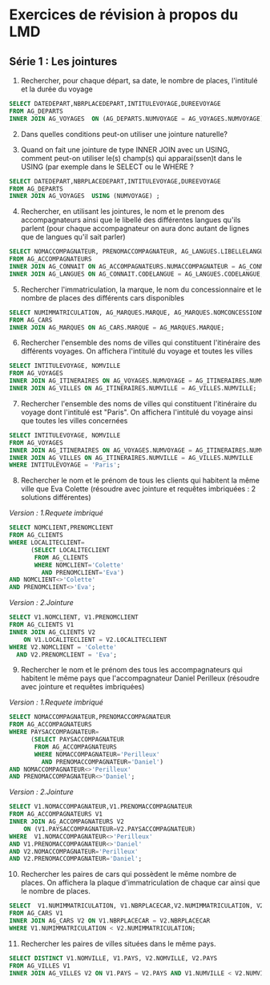 # Exercices de révision à propos du LMD

## Série 1 : Les jointures

1. Rechercher, pour chaque départ, sa date, le nombre de places, l'intitulé et la durée du voyage
~~~sql
SELECT DATEDEPART,NBRPLACEDEPART,INTITULEVOYAGE,DUREEVOYAGE 
FROM AG_DEPARTS 
INNER JOIN AG_VOYAGES  ON (AG_DEPARTS.NUMVOYAGE = AG_VOYAGES.NUMVOYAGE);
~~~
 <!--NE PAS UTILISER WHERE CAR C'EST MOINS EFFICACE-->

2. Dans quelles conditions peut-on utiliser une jointure naturelle?
 
3. Quand on fait une jointure de type INNER JOIN avec un USING, comment peut-on utiliser le(s) champ(s) qui 
    apparai(ssen)t dans le USING (par exemple dans le SELECT ou le WHERE ?
~~~sql
SELECT DATEDEPART,NBRPLACEDEPART,INTITULEVOYAGE,DUREEVOYAGE 
FROM AG_DEPARTS 
INNER JOIN AG_VOYAGES  USING (NUMVOYAGE) ;
~~~
 <!-- On aura qu'une colonne avec le numvoyage-->
 <!-- Avec USING on ne reference pas le nom des tables -->
<!-- Pas de prefixe car le select se fait a la fin -->

4. Rechercher, en utilisant les jointures, le nom et le prenom des accompagnateurs ainsi que le libellé des différentes 
    langues qu'ils parlent (pour chaque accompagnateur on aura donc autant de lignes que de langues qu'il sait parler)

   <!--INNER JOIN:seules les lignes qui ont des correspondances dans les deux tables sont incluses dans le résultat-->
~~~sql
SELECT NOMACCOMPAGNATEUR, PRENOMACCOMPAGNATEUR, AG_LANGUES.LIBELLELANGUE
FROM AG_ACCOMPAGNATEURS
INNER JOIN AG_CONNAIT ON AG_ACCOMPAGNATEURS.NUMACCOMPAGNATEUR = AG_CONNAIT.NUMACCOMPAGNATEUR
INNER JOIN AG_LANGUES ON AG_CONNAIT.CODELANGUE = AG_LANGUES.CODELANGUE;
~~~
 
5. Rechercher l'immatriculation, la marque, le nom du concessionnaire et le nombre de places des différents cars disponibles
~~~sql
SELECT NUMIMMATRICULATION, AG_MARQUES.MARQUE, AG_MARQUES.NOMCONCESSIONNAIRE, NBRPLACECAR 
FROM AG_CARS
INNER JOIN AG_MARQUES ON AG_CARS.MARQUE = AG_MARQUES.MARQUE;
~~~
 <!--On ne prefixe que si le nom apparait dans plusieurs tables -->

6. Rechercher l'ensemble des noms de villes qui constituent l'itinéraire des différents voyages. On affichera l'intitulé
    du voyage et toutes les villes
~~~sql
SELECT INTITULEVOYAGE, NOMVILLE 
FROM AG_VOYAGES
INNER JOIN AG_ITINERAIRES ON AG_VOYAGES.NUMVOYAGE = AG_ITINERAIRES.NUMVOYAGE
INNER JOIN AG_VILLES ON AG_ITINERAIRES.NUMVILLE = AG_VILLES.NUMVILLE;
~~~
 
7. Rechercher l'ensemble des noms de villes qui constituent l'itinéraire du voyage dont l'intitulé est "Paris". 
    On affichera l'intitulé du voyage ainsi que toutes les villes concernées
~~~sql
SELECT INTITULEVOYAGE, NOMVILLE 
FROM AG_VOYAGES
INNER JOIN AG_ITINERAIRES ON AG_VOYAGES.NUMVOYAGE = AG_ITINERAIRES.NUMVOYAGE
INNER JOIN AG_VILLES ON AG_ITINERAIRES.NUMVILLE = AG_VILLES.NUMVILLE
WHERE INTITULEVOYAGE = 'Paris';
~~~
 
8. Rechercher le nom et le prénom de tous les clients qui habitent la même ville que Eva Colette 
    (résoudre avec jointure et requêtes imbriquées : 2 solutions différentes)

_Version : 1.Requete imbriqué_
~~~sql
SELECT NOMCLIENT,PRENOMCLIENT
FROM AG_CLIENTS
WHERE LOCALITECLIENT=
      (SELECT LOCALITECLIENT 
       FROM AG_CLIENTS 
       WHERE NOMCLIENT='Colette' 
         AND PRENOMCLIENT='Eva')
AND NOMCLIENT<>'Colette'
AND PRENOMCLIENT<>'Eva';
~~~
_Version : 2.Jointure_
~~~sql
SELECT V1.NOMCLIENT, V1.PRENOMCLIENT
FROM AG_CLIENTS V1
INNER JOIN AG_CLIENTS V2 
    ON V1.LOCALITECLIENT = V2.LOCALITECLIENT
WHERE V2.NOMCLIENT = 'Colette' 
  AND V2.PRENOMCLIENT = 'Eva';
~~~
 
9. Rechercher le nom et le prénom des tous les accompagnateurs qui habitent le même pays que l'accompagnateur 
    Daniel Perilleux (résoudre avec jointure et requêtes imbriquées)

_Version : 1.Requete imbriqué_
~~~sql
SELECT NOMACCOMPAGNATEUR,PRENOMACCOMPAGNATEUR
FROM AG_ACCOMPAGNATEURS
WHERE PAYSACCOMPAGNATEUR=
      (SELECT PAYSACCOMPAGNATEUR 
       FROM AG_ACCOMPAGNATEURS 
       WHERE NOMACCOMPAGNATEUR='Perilleux' 
         AND PRENOMACCOMPAGNATEUR='Daniel')
AND NOMACCOMPAGNATEUR<>'Perilleux'
AND PRENOMACCOMPAGNATEUR<>'Daniel';
~~~

<!-- '=' si un resultat et 'in' si pls resultat(piocher pls rslt)-->

 _Version : 2.Jointure_
~~~sql
SELECT V1.NOMACCOMPAGNATEUR,V1.PRENOMACCOMPAGNATEUR
FROM AG_ACCOMPAGNATEURS V1
INNER JOIN AG_ACCOMPAGNATEURS V2 
    ON (V1.PAYSACCOMPAGNATEUR=V2.PAYSACCOMPAGNATEUR)
WHERE  V1.NOMACCOMPAGNATEUR<>'Perilleux'
AND V1.PRENOMACCOMPAGNATEUR<>'Daniel'
AND V2.NOMACCOMPAGNATEUR='Perilleux' 
AND V2.PRENOMACCOMPAGNATEUR='Daniel';
~~~

10. Rechercher les paires de cars qui possèdent le même nombre de places. On affichera la plaque d'immatriculation de 
    chaque car ainsi que le nombre de places.
<!--WHERE V1.NUMIMMATRICULATION <> V2.NUMIMMATRICULATION : pour ne pas avoir les car sans paires ni mm voiture-->
<!-- Il faut faire un'<' pour ne pas afficher pls fois les mm couples-->

~~~sql
SELECT  V1.NUMIMMATRICULATION, V1.NBRPLACECAR,V2.NUMIMMATRICULATION, V2.NBRPLACECAR
FROM AG_CARS V1
INNER JOIN AG_CARS V2 ON V1.NBRPLACECAR = V2.NBRPLACECAR
WHERE V1.NUMIMMATRICULATION < V2.NUMIMMATRICULATION;
~~~
 
11. Rechercher les paires de villes situées dans le même pays.
~~~sql
SELECT DISTINCT V1.NOMVILLE, V1.PAYS, V2.NOMVILLE, V2.PAYS
FROM AG_VILLES V1
INNER JOIN AG_VILLES V2 ON V1.PAYS = V2.PAYS AND V1.NUMVILLE < V2.NUMVILLE;
~~~
 

